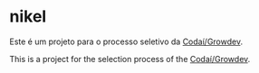 # nikel

Este é um projeto para o processo seletivo da [Codaí/Growdev](https://codai.growdev.com.br).

This is a project for the selection process of the [Codaí/Growdev](https://codai.growdev.com.br).
